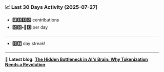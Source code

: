 <!--START_STATS-->
### 📈 Last 30 Days Activity (2025-07-27)  
- **1️⃣5️⃣2️⃣5️⃣** contributions  
- **5️⃣0️⃣•🎱3️⃣** per day
---
- **5️⃣7️⃣** day streak!
---
📝 **Latest blog:** [**The Hidden Bottleneck in AI's Brain: Why Tokenization Needs a Revolution**](https://andriak.com/blog/tokenization-revolution)
<!--END_STATS-->
